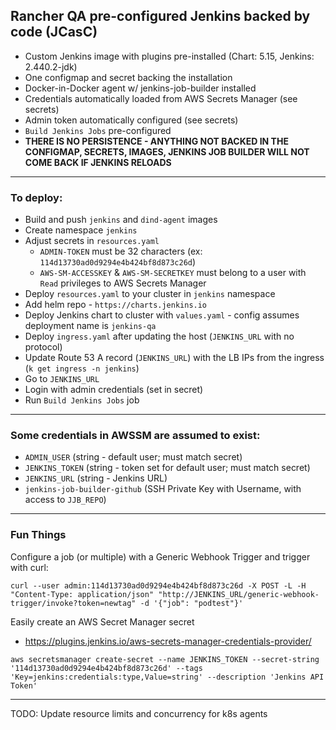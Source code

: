 ## Rancher QA pre-configured Jenkins backed by code (JCasC)

* Custom Jenkins image with plugins pre-installed (Chart: 5.15, Jenkins: 2.440.2-jdk)
* One configmap and secret backing the installation
* Docker-in-Docker agent w/ jenkins-job-builder installed
* Credentials automatically loaded from AWS Secrets Manager (see secrets)
* Admin token automatically configured (see secrets)
* `Build Jenkins Jobs` pre-configured
* **THERE IS NO PERSISTENCE - ANYTHING NOT BACKED IN THE CONFIGMAP, SECRETS, IMAGES, JENKINS JOB BUILDER WILL NOT COME BACK IF JENKINS RELOADS**

---

### To deploy:

* Build and push `jenkins` and `dind-agent` images
* Create namespace `jenkins`
* Adjust secrets in `resources.yaml`
  * `ADMIN-TOKEN` must be 32 characters  (ex: `114d13730ad0d9294e4b424bf8d873c26d`)
  * `AWS-SM-ACCESSKEY` & `AWS-SM-SECRETKEY` must belong to a user with `Read` privileges to AWS Secrets Manager
* Deploy `resources.yaml` to your cluster in `jenkins` namespace
* Add helm repo - `https://charts.jenkins.io`
* Deploy Jenkins chart to cluster with `values.yaml` - config assumes deployment name is `jenkins-qa`
* Deploy `ingress.yaml` after updating the host (`JENKINS_URL` with no protocol)
* Update Route 53 A record (`JENKINS_URL`) with the LB IPs from the ingress (`k get ingress -n jenkins`)
* Go to `JENKINS_URL`
* Login with admin credentials (set in secret)
* Run `Build Jenkins Jobs` job

---

### Some credentials in AWSSM are assumed to exist:

* `ADMIN_USER` (string - default user; must match secret)
* `JENKINS_TOKEN` (string - token set for default user; must match secret)
* `JENKINS_URL` (string - Jenkins URL)
* `jenkins-job-builder-github` (SSH Private Key with Username, with access to `JJB_REPO`)

---

### Fun Things

Configure a job (or multiple) with a Generic Webhook Trigger and trigger with curl:
```
curl --user admin:114d13730ad0d9294e4b424bf8d873c26d -X POST -L -H "Content-Type: application/json" "http://JENKINS_URL/generic-webhook-trigger/invoke?token=newtag" -d '{"job": "podtest"}'
```


Easily create an AWS Secret Manager secret
* https://plugins.jenkins.io/aws-secrets-manager-credentials-provider/
```
aws secretsmanager create-secret --name JENKINS_TOKEN --secret-string '114d13730ad0d9294e4b424bf8d873c26d' --tags 'Key=jenkins:credentials:type,Value=string' --description 'Jenkins API Token'
```
---

TODO: Update resource limits and concurrency for k8s agents
